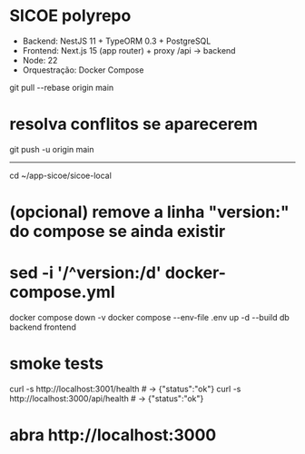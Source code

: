 # SICOE polyrepo

- Backend: NestJS 11 + TypeORM 0.3 + PostgreSQL
- Frontend: Next.js 15 (app router) + proxy /api → backend
- Node: 22
- Orquestração: Docker Compose

git pull --rebase origin main
# resolva conflitos se aparecerem
git push -u origin main


----------------------------------

cd ~/app-sicoe/sicoe-local

# (opcional) remove a linha "version:" do compose se ainda existir
# sed -i '/^version:/d' docker-compose.yml

docker compose down -v
docker compose --env-file .env up -d --build db backend frontend
# smoke tests
curl -s http://localhost:3001/health        # -> {"status":"ok"}
curl -s http://localhost:3000/api/health    # -> {"status":"ok"}
# abra http://localhost:3000
